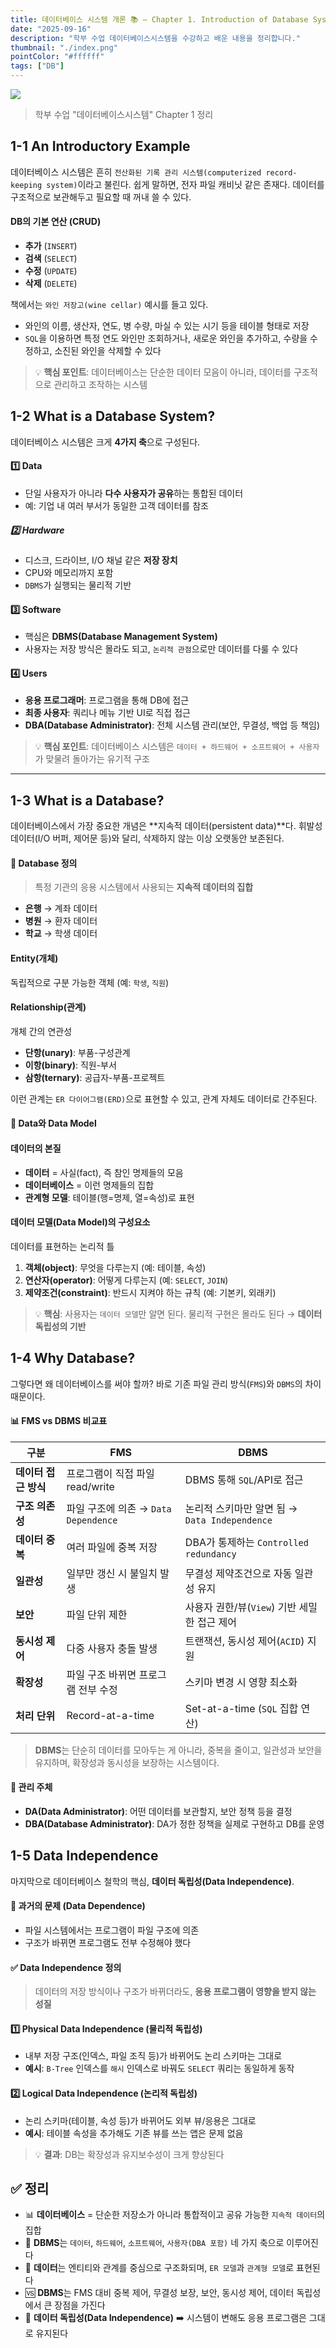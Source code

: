 ```yaml
---
title: 데이터베이스 시스템 개론 📚 – Chapter 1. Introduction of Database Systems
date: "2025-09-16"
description: "학부 수업 데이터베이스시스템을 수강하고 배운 내용을 정리합니다."
thumbnail: "./index.png"
pointColor: "#ffffff"
tags: ["DB"]
---
```


![](./index.png)

> 학부 수업 "데이터베이스시스템" Chapter 1 정리


## 1-1 An Introductory Example

데이터베이스 시스템은 흔히 `전산화된 기록 관리 시스템(computerized record-keeping system)`이라고 불린다.
쉽게 말하면, 전자 파일 캐비닛 같은 존재다. 데이터를 구조적으로 보관해두고 필요할 때 꺼내 쓸 수 있다.

#### DB의 기본 연산 (CRUD)

- **추가** (`INSERT`)
- **검색** (`SELECT`)
- **수정** (`UPDATE`)
- **삭제** (`DELETE`)

책에서는 `와인 저장고(wine cellar)` 예시를 들고 있다.

- 와인의 이름, 생산자, 연도, 병 수량, 마실 수 있는 시기 등을 테이블 형태로 저장
- `SQL`을 이용하면 특정 연도 와인만 조회하거나, 새로운 와인을 추가하고, 수량을 수정하고, 소진된 와인을 삭제할 수 있다

> 💡 **핵심 포인트**: 데이터베이스는 단순한 데이터 모음이 아니라, 데이터를 구조적으로 관리하고 조작하는 시스템

## 1-2 What is a Database System?

데이터베이스 시스템은 크게 **4가지 축**으로 구성된다.

#### 1️⃣ Data

- 단일 사용자가 아니라 **다수 사용자가 공유**하는 통합된 데이터
- 예: 기업 내 여러 부서가 동일한 고객 데이터를 참조

##### 2️⃣ Hardware

- 디스크, 드라이브, I/O 채널 같은 **저장 장치**
- CPU와 메모리까지 포함
- `DBMS`가 실행되는 물리적 기반

#### 3️⃣ Software

- 핵심은 **DBMS(Database Management System)**
- 사용자는 저장 방식은 몰라도 되고, `논리적 관점`으로만 데이터를 다룰 수 있다

#### 4️⃣ Users

- **응용 프로그래머**: 프로그램을 통해 DB에 접근
- **최종 사용자**: 쿼리나 메뉴 기반 UI로 직접 접근
- **DBA(Database Administrator)**: 전체 시스템 관리(보안, 무결성, 백업 등 책임)

> 💡 **핵심 포인트**: 데이터베이스 시스템은 `데이터 + 하드웨어 + 소프트웨어 + 사용자`가 맞물려 돌아가는 유기적 구조

---

## 1-3 What is a Database?

데이터베이스에서 가장 중요한 개념은 **지속적 데이터(persistent data)**다.
휘발성 데이터(I/O 버퍼, 제어문 등)와 달리, 삭제하지 않는 이상 오랫동안 보존된다.

#### 📌 Database 정의

> 특정 기관의 응용 시스템에서 사용되는 **지속적 데이터의 집합**

- **은행** → 계좌 데이터
- **병원** → 환자 데이터
- **학교** → 학생 데이터

#### Entity(개체)

독립적으로 구분 가능한 객체 (예: `학생`, `직원`)

#### Relationship(관계)

개체 간의 연관성

- **단항(unary)**: 부품-구성관계
- **이항(binary)**: 직원-부서
- **삼항(ternary)**: 공급자-부품-프로젝트

이런 관계는 `ER 다이어그램(ERD)`으로 표현할 수 있고, 관계 자체도 데이터로 간주된다.

#### 📌 Data와 Data Model

#### 데이터의 본질

- **데이터** = 사실(fact), 즉 참인 명제들의 모음
- **데이터베이스** = 이런 명제들의 집합
- **관계형 모델**: 테이블(행=명제, 열=속성)로 표현

#### 데이터 모델(Data Model)의 구성요소

데이터를 표현하는 논리적 틀

1. **객체(object)**: 무엇을 다루는지 (예: 테이블, 속성)
2. **연산자(operator)**: 어떻게 다루는지 (예: `SELECT`, `JOIN`)
3. **제약조건(constraint)**: 반드시 지켜야 하는 규칙 (예: 기본키, 외래키)

> 💡 **핵심**: 사용자는 `데이터 모델`만 알면 된다. 물리적 구현은 몰라도 된다 → **데이터 독립성의 기반**

## 1-4 Why Database?

그렇다면 왜 데이터베이스를 써야 할까?
바로 기존 파일 관리 방식(`FMS`)와 `DBMS`의 차이 때문이다.

#### 📊 FMS vs DBMS 비교표

| 구분                 | **FMS**                              | **DBMS**                                      |
| -------------------- | ------------------------------------ | --------------------------------------------- |
| **데이터 접근 방식** | 프로그램이 직접 파일 read/write      | DBMS 통해 `SQL`/API로 접근                    |
| **구조 의존성**      | 파일 구조에 의존 → `Data Dependence` | 논리적 스키마만 알면 됨 → `Data Independence` |
| **데이터 중복**      | 여러 파일에 중복 저장                | DBA가 통제하는 `Controlled redundancy`        |
| **일관성**           | 일부만 갱신 시 불일치 발생           | 무결성 제약조건으로 자동 일관성 유지          |
| **보안**             | 파일 단위 제한                       | 사용자 권한/뷰(`View`) 기반 세밀한 접근 제어  |
| **동시성 제어**      | 다중 사용자 충돌 발생                | 트랜잭션, 동시성 제어(`ACID`) 지원            |
| **확장성**           | 파일 구조 바뀌면 프로그램 전부 수정  | 스키마 변경 시 영향 최소화                    |
| **처리 단위**        | Record-at-a-time                     | Set-at-a-time (`SQL` 집합 연산)               |

> **DBMS**는 단순히 데이터를 모아두는 게 아니라, 중복을 줄이고, 일관성과 보안을 유지하며, 확장성과 동시성을 보장하는 시스템이다.

#### 📌 관리 주체

- **DA(Data Administrator)**: 어떤 데이터를 보관할지, 보안 정책 등을 결정
- **DBA(Database Administrator)**: DA가 정한 정책을 실제로 구현하고 DB를 운영

## 1-5 Data Independence

마지막으로 데이터베이스 철학의 핵심, **데이터 독립성(Data Independence)**.

#### 🚫 과거의 문제 (Data Dependence)

- 파일 시스템에서는 프로그램이 파일 구조에 의존
- 구조가 바뀌면 프로그램도 전부 수정해야 했다

#### ✅ Data Independence 정의

> 데이터의 저장 방식이나 구조가 바뀌더라도, **응용 프로그램이 영향을 받지 않는 성질**

#### 1️⃣ Physical Data Independence (물리적 독립성)

- 내부 저장 구조(인덱스, 파일 조직 등)가 바뀌어도 논리 스키마는 그대로
- **예시**: `B-Tree` 인덱스를 `해시` 인덱스로 바꿔도 `SELECT` 쿼리는 동일하게 동작

#### 2️⃣ Logical Data Independence (논리적 독립성)

- 논리 스키마(테이블, 속성 등)가 바뀌어도 외부 뷰/응용은 그대로
- **예시**: 테이블 속성을 추가해도 기존 뷰를 쓰는 앱은 문제 없음

> 💡 **결과**: DB는 확장성과 유지보수성이 크게 향상된다

## ✅ 정리

- 📊 **데이터베이스** = 단순한 저장소가 아니라 통합적이고 공유 가능한 `지속적 데이터`의 집합
- 🔧 **DBMS**는 `데이터`, `하드웨어`, `소프트웨어`, `사용자(DBA 포함)` 네 가지 축으로 이루어진다
- 🔗 **데이터**는 엔티티와 관계를 중심으로 구조화되며, `ER 모델`과 `관계형 모델`로 표현된다
- 🆚 **DBMS**는 FMS 대비 중복 제어, 무결성 보장, 보안, 동시성 제어, 데이터 독립성에서 큰 장점을 가진다
- 🎯 **데이터 독립성(Data Independence)** ➡️ 시스템이 변해도 응용 프로그램은 그대로 유지된다
